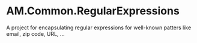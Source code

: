 # AM.Common.RegularExpressions
A project for encapsulating regular expressions for well-known patters like email, zip code, URL, ...
